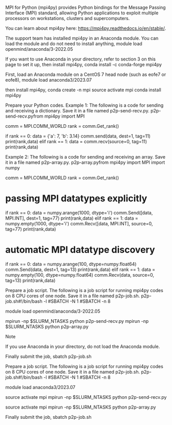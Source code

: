 MPI for Python (mpi4py) provides Python bindings for the Message Passing Interface (MPI) standard, allowing Python applications to exploit multiple processors on workstations, clusters and supercomputers.

You can learn about mpi4py here: https://mpi4py.readthedocs.io/en/stable/.

The support team has installed mpi4py in an Anaconda module. You can load the module and do not need to install anything,
 module load openmind/anaconda/3-2022.05


If you want to use Anaconda in your directory, refer to section 3 on this page to set it up, then install mpi4py, 
 conda install -c conda-forge mpi4py


First, load an Anaconda module on a CentOS 7 head node (such as eofe7 or eofe8),
 module load anaconda3/2023.07

 then install mpi4py, 
 conda create -n mpi
source activate mpi
conda install mpi4py


Prepare your Python codes. Example 1: The following is a code for sending and receiving a dictionary. Save it in a file named p2p-send-recv.py.
p2p-send-recv.pyfrom mpi4py import MPI

comm = MPI.COMM_WORLD
rank = comm.Get_rank()

if rank == 0:
    data = {'a': 7, 'b': 3.14}
    comm.send(data, dest=1, tag=11)
    print(rank,data)
elif rank == 1:
    data = comm.recv(source=0, tag=11)
    print(rank,data)


Example 2: The following is a code for sending and receiving an array. Save it in a file named p2p-array.py.
p2p-array.pyfrom mpi4py import MPI
import numpy

comm = MPI.COMM_WORLD
rank = comm.Get_rank()

# passing MPI datatypes explicitly
if rank == 0:
    data = numpy.arange(1000, dtype='i')
    comm.Send([data, MPI.INT], dest=1, tag=77)
    print(rank,data)
elif rank == 1:
    data = numpy.empty(1000, dtype='i')
    comm.Recv([data, MPI.INT], source=0, tag=77)
    print(rank,data)

# automatic MPI datatype discovery
if rank == 0:
    data = numpy.arange(100, dtype=numpy.float64)
    comm.Send(data, dest=1, tag=13)
    print(rank,data)
elif rank == 1:
    data = numpy.empty(100, dtype=numpy.float64)
    comm.Recv(data, source=0, tag=13)
    print(rank,data)


Prepare a job script. The following is a job script for running mpi4py codes on 8 CPU cores of one node. Save it in a file named p2p-job.sh.
 p2p-job.sh#!/bin/bash -l
#SBATCH -N 1
#SBATCH -n 8

module load openmind/anaconda/3-2022.05

mpirun -np $SLURM_NTASKS python p2p-send-recv.py
mpirun -np $SLURM_NTASKS python p2p-array.py


Note

If you use Anaconda in your directory, do not load the Anaconda module. 

Finally submit the job,
 sbatch p2p-job.sh


Prepare a job script. The following is a job script for running mpi4py codes on 8 CPU cores of one node. Save it in a file named p2p-job.sh.
 p2p-job.sh#!/bin/bash -l
#SBATCH -N 1
#SBATCH -n 8

module load anaconda3/2023.07

source activate mpi
mpirun -np $SLURM_NTASKS python p2p-send-recv.py

source activate mpi
mpirun -np $SLURM_NTASKS python p2p-array.py


Finally submit the job,
 sbatch p2p-job.sh


